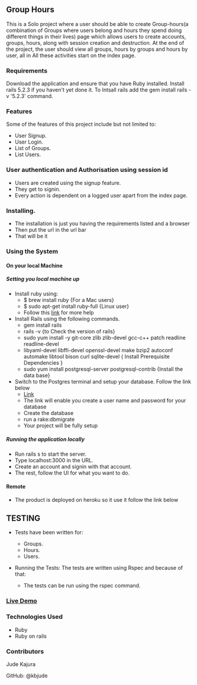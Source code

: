 ## Group Hours
This is a Solo project where a user should be able to create Group-hours(a combination of Groups where users belong and hours they spend doing different things in their lives) page which allows users to create accounts, groups, hours, along with session creation and destruction. At the end of the project, the user should view all groups, hours by groups and hours by user, all in All these activities start on the index page.

### Requirements
Download the application and ensure that you have Ruby installed.
Install rails 5.2.3 if you haven't yet done it.
To Intsall rails add the gem install rails -v '5.2.3' command.

### Features
Some of the features of this project include but not limited to:
  - User Signup. 
  - User Login.
  - List of Groups.
  - List Users.

### User authentication and Authorisation using session id
  - Users are created using the signup feature.
  - They get to signin.
  - Every action is dependent on a logged user apart from the index page.
  
 ### Installing.
 - The installation is just you having the requirements listed and a browser
 - Then put the url in the url bar
 - That will be it

### Using the System

#### On your local Machine
##### Setting you local machine up
  - Install ruby using:
    - $ brew install ruby {For a Mac users}
    - $ sudo apt-get install ruby-full {Linux user}
    - Follow this [link](https://www.ruby-lang.org/en/documentation/installation/) for more help
  - Install Rails using the following commands.
    - gem install rails
    - rails -v {to Check the version of rails}
    - sudo yum install -y git-core zlib zlib-devel gcc-c++ patch readline readline-devel 
    - libyaml-devel libffi-devel openssl-devel make bzip2 autoconf automake libtool bison curl    sqlite-devel  { Install Prerequisite Dependencies }
    - sudo yum install postgresql-server postgresql-contrib {Install the data base}
  - Switch to the Postgres terminal and setup your database. Follow the link below
    - [Link](https://www.guru99.com/postgresql-create-database.html)
    - The link will enable you create a user name and password for your database
    - Create the database 
    - run a rake:dbmigrate
    - Your project will be fully setup
##### Running the application locally
  - Run rails s to start the server.
  - Type localhost:3000 in the URL.
  - Create an account and signin with that account.
  - The rest, follow the UI for what you want to do.
  
 #### Remote
 - The product is deployed on heroku so it use it follow the link below
 
  
## TESTING
  - Tests have been written for: 
      - Groups.
      - Hours.
      - Users.
      
  - Running the Tests:
  The tests are written using Rspec and because of that:
    - The tests can be run using the rspec command.
    
  ### [Live Demo](https://cryptic-journey-83932.herokuapp.com/sessions/new)

### Technologies Used
- Ruby
- Ruby on rails

### Contributors
Jude Kajura

GitHub: @kbjude

